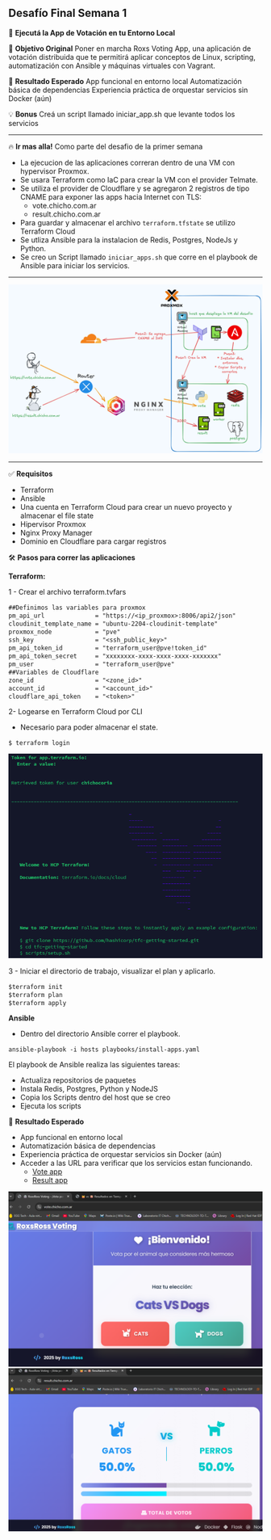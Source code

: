 ## **Desafío Final Semana 1**
🧪 **Ejecutá la App de Votación en tu Entorno Local**

🎯 **Objetivo Original**
Poner en marcha Roxs Voting App, una aplicación de votación distribuida que te permitirá aplicar conceptos de Linux, scripting, automatización con Ansible y máquinas virtuales con Vagrant.

🎯 **Resultado Esperado**
App funcional en entorno local
Automatización básica de dependencias
Experiencia práctica de orquestar servicios sin Docker (aún)

💡 **Bonus**
Creá un script llamado iniciar_app.sh que levante todos los servicios

---

🔥 **Ir mas alla!**
Como parte del desafio de la primer semana 
* La ejecucion de las aplicaciones correran dentro de una VM con hypervisor Proxmox.
* Se usara Terraform como IaC para crear la VM con el provider Telmate.
* Se utiliza el provider de Cloudflare y se agregaron 2 registros de tipo CNAME para exponer las apps hacia Internet con TLS:
     * vote.chicho.com.ar
     * result.chicho.com.ar
* Para guardar y almacenar el archivo `terraform.tfstate` se utilizo Terraform Cloud 
* Se utliza Ansible para la instalacion de Redis, Postgres, NodeJs y Python.
* Se creo un Script llamado `iniciar_apps.sh` que corre en el playbook de Ansible para iniciar los servicios.

---

![Mapa de la arquitectura](/desafio-semana-1/docs/mapa_arquitectura.png)

---

✅ **Requisitos**

* Terraform
* Ansible
* Una cuenta en Terraform Cloud para crear un nuevo proyecto y almacenar el file state
* Hipervisor Proxmox
* Nginx Proxy Manager
* Dominio en Cloudflare para cargar registros

🛠️ **Pasos para correr las aplicaciones**

**Terraform:**

1 - Crear el archivo terraform.tvfars

```
##Definimos las variables para proxmox
pm_api_url              = "https://<ip_proxmox>:8006/api2/json"
cloudinit_template_name = "ubuntu-2204-cloudinit-template"
proxmox_node            = "pve"
ssh_key                 = "<ssh_public_key>"
pm_api_token_id         = "terraform_user@pve!token_id"
pm_api_token_secret     = "xxxxxxxx-xxxx-xxxx-xxxx-xxxxxxx"
pm_user                 = "terraform_user@pve"
##Variables de Cloudflare
zone_id                 = "<zone_id>"
account_id              = "<account_id>"
cloudflare_api_token    = "<token>"
```

2- Logearse en Terraform Cloud por CLI
* Necesario para poder almacenar el state.
```
$ terraform login
```
![tflogin](/desafio-semana-1/docs/terraformlogin.png)

3 - Iniciar el directorio de trabajo, visualizar el plan y aplicarlo.

```
$terraform init
$terraform plan
$terraform apply
```

**Ansible**

* Dentro del directorio Ansible correr el playbook.

```
ansible-playbook -i hosts playbooks/install-apps.yaml
```

El playbook de Ansible realiza las siguientes tareas:

* Actualiza repositorios de paquetes
* Instala Redis, Postgres, Python y NodeJS
* Copia los Scripts dentro del host que se creo
* Ejecuta los scripts

🚀 **Resultado Esperado**

* App funcional en entorno local
* Automatización básica de dependencias
* Experiencia práctica de orquestar servicios sin Docker (aún)
* Acceder a las URL para verificar que los servicios estan funcionando.
     * [Vote app](https://vote.chicho.com.ar)
     * [Result app](https://result.chicho.com.ar)


![Imagen 1](/desafio-semana-1/docs/vote.png) ![Imagen 2](/desafio-semana-1/docs/result.png)